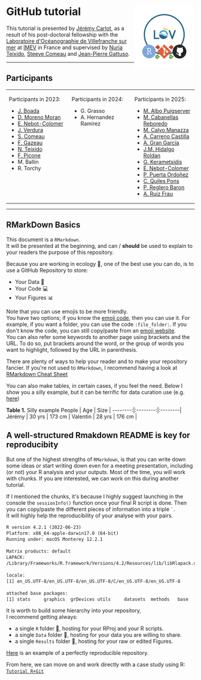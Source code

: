 # GitHub tutorial <img src='Courses/vignette.png' align="right" height="170" />

This tutorial is presented by [Jérémy Carlot](https://jaycrlt.github.io), as a result of his post-doctoral fellowship with the [Laboratoire d'Océanographie de Villefranche sur mer](https://lov.imev-mer.fr/web/) at [IMEV](https://www.imev-mer.fr/web/#) in France and supervised by [Nuria Teixido](https://orcid.org/0000-0001-9286-2852), [Steeve Comeau](https://orcid.org/0000-0002-6724-5286) and [Jean-Pierre Gattuso](https://orcid.org/0000-0002-4533-4114). 

---
## Participants


<table width="150%"> <td width="33.3%" valign="top">

Participants in 2023:
- [J. Boada](https://orcid.org/0000-0002-3815-625X)
- [D. Moreno Moran](https://orcid.org/0009-0007-2796-2313)
- [E. Nebot-Colomer](https://orcid.org/0000-0003-1013-2405)
- [J. Verdura](https://orcid.org/0000-0003-0662-1206)
- [S. Comeau](https://orcid.org/0000-0002-6724-5286)
- [F. Gazeau](https://orcid.org/0000-0001-8807-4597)
- [N. Teixido](https://orcid.org/0000-0001-9286-2852)
- [F. Picone](https://orcid.org/0000-0001-6903-9665)
- M. Ballin
- R. Torchy

</td> <td width="33.3%" valign="top">
  
Participants in 2024:
- G. Grasso
- A. Hernandez Ramirez

</td> <td width="33.3%" valign="top">

Participants in 2025:
- [M. Albo Puigserver](https://orcid.org/0000-0002-0477-5984)
- [M. Cabanellas Reboredo](https://orcid.org/0000-0002-0906-1243)
- [M. Calvo Manazza](https://orcid.org/0000-0002-5745-9790)
- [A. Carreno Castilla](https://orcid.org/0000-0002-1104-4493)
- [A. Gran García](https://orcid.org/0000-0002-7963-2558)
- [J.M. Hidalgo Roldan](https://orcid.org/0000-0002-3494-9658) 
- [G. Kerametsidis](https://orcid.org/0000-0002-6502-8122)
- [E. Nebot-Colomer](https://orcid.org/0000-0003-1013-2405)
- [P. Puerta Ordoñez](https://orcid.org/0000-0003-4413-4601)
- [C. Quiles Pons](https://orcid.org/0009-0005-8859-7191)
- [P. Reglero Baron](https://orcid.org/0000-0002-1093-4750)
- [A. Ruiz Frau](https://orcid.org/0000-0002-1317-2827)

</td> </table>

---

## RMarkDown Basics

This document is a ``RMarkdown``.\
It will be presented at the beginning, and can / **should** be used to explain to your readers the purpose of this repository.

Because you are working in ecology :seedling:, one of the best use you can do, is to use a GitHub Repository to store:
- Your Data :memo:
- Your Code :computer:
- Your Figures :bar_chart:

Note that you can use emojis to be more friendly.\
You have two options; if you know the [emoji code](https://gist.github.com/rxaviers/7360908), then you can use it. For example, if you want a folder, you can use the code `:file_folder:`. If you don't know the code, you can still copy/paste from an [emoji website](https://getemoji.com).\
You can also refer some keywords to another page using brackets and the URL. To do so, put brackets around the word, or the group of words you want to highlight, followed by the URL in parenthesis.

There are plenty of ways to help your reader and to make your repository fancier. If you're not used to ``RMarkdown``, I recommend having a look at [RMarkdown Cheat Sheet](https://www.markdownguide.org/cheat-sheet/)

You can also make tables, in certain cases, if you feel the need.
Below I show you a silly example, but it can be terrific for data curation use (e.g. [here](https://github.com/JWicquart/gcrmndb_benthos))

**Table 1.** Silly example
People   | Age      | Size    |
--------:|:--------:|:--------|
Jérémy   | 30 yrs   | 173 cm  |
Valentin | 28 yrs   | 176 cm  |

## A well-structured Rmakdown README is key for reproducibity

But one of the highest strengths of ``RMarkdown``, is that you can write down some ideas or start writing down even for a meeting presentation, including (or not) your R analysis and your outputs. Most of the time, you will work with chunks. If you are interested, we can work on this during another tutorial.

If I mentioned the chunks, it's because I highly suggest launching in the console the ``sessionInfo()`` function once your final R script is done. Then you can copy/paste the different pieces of information into a triple `` ` ``.\
It will highly help the reproducibility of your analyse with your pairs.

```{Session Info, echo = T}
R version 4.2.1 (2022-06-23)
Platform: x86_64-apple-darwin17.0 (64-bit)
Running under: macOS Monterey 12.2.1

Matrix products: default
LAPACK: /Library/Frameworks/R.framework/Versions/4.2/Resources/lib/libRlapack.dylib

locale:
[1] en_US.UTF-8/en_US.UTF-8/en_US.UTF-8/C/en_US.UTF-8/en_US.UTF-8

attached base packages:
[1] stats     graphics  grDevices utils     datasets  methods   base     
```

It is worth to build some hierarchy into your repository,\
I recommend getting always:
- a single ``R`` folder :file_folder:, hosting for your RProj and your R scripts.
- a single ``Data`` folder :file_folder:, hosting for your data you are willing to share.
- a single ``Results`` folder :file_folder:, hosting for your raw or edited Figures.

[Here](https://github.com/JayCrlt/CCA_Methods) is an example of a perfectly reproducible repository.

From here, we can move on and work directly with a case study using R: [``Tutorial R+Git``](https://github.com/JayCrlt/GitHub_Tutorial/blob/main/Courses/Git%2BR.md)
